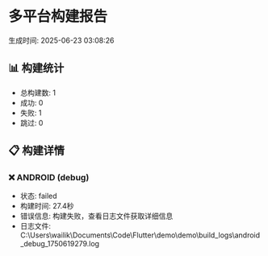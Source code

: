 # 多平台构建报告
生成时间: 2025-06-23 03:08:26

## 📊 构建统计
- 总构建数: 1
- 成功: 0
- 失败: 1
- 跳过: 0

## 📋 构建详情
### ❌ ANDROID (debug)
- 状态: failed
- 构建时间: 27.4秒
- 错误信息: 构建失败，查看日志文件获取详细信息
- 日志文件: C:\Users\wailik\Documents\Code\Flutter\demo\demo\build_logs\android_debug_1750619279.log
